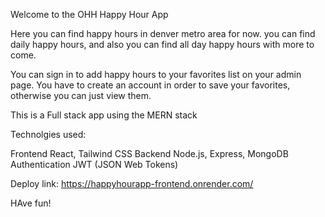 Welcome to the OHH Happy Hour App

Here you can find happy hours in denver metro area for now. 
you can find daily happy hours, and also you can find all day happy hours with more to come. 

You can sign in to add happy hours to your favorites list on your admin page.
You have to create an account in order to save your favorites, otherwise you can just view them.

This is a Full stack app using the MERN stack

Technolgies used:

Frontend React, Tailwind CSS
Backend Node.js, Express, MongoDB
Authentication JWT (JSON Web Tokens)


Deploy link:
https://happyhourapp-frontend.onrender.com/

HAve fun!